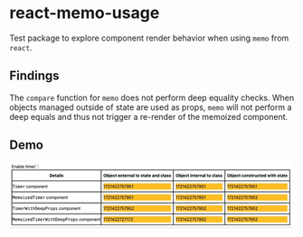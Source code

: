 # react-memo-usage

Test package to explore component render behavior when using `memo` from `react`.

## Findings

The `compare` function for `memo` does not perform deep equality checks. When objects managed outside of state are used as props, `memo` will not perform a deep equals and thus not trigger a re-render of the memoized component.

## Demo

![](./demo.gif)
